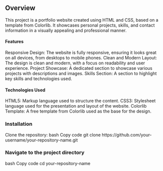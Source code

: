 <h2>Overview</h2>
This project is a portfolio website created using HTML and CSS, based on a template from Colorlib. It showcases personal projects, skills, and contact information in a visually appealing and professional manner.

<h4>Features</h4>
Responsive Design: The website is fully responsive, ensuring it looks great on all devices, from desktops to mobile phones.
Clean and Modern Layout: The design is clean and modern, with a focus on readability and user experience.
Project Showcase: A dedicated section to showcase various projects with descriptions and images.
Skills Section: A section to highlight key skills and technologies used.

<h4>Technologies Used</h4>
HTML5: Markup language used to structure the content.
CSS3: Stylesheet language used for the presentation and layout of the website.
Colorlib Template: A free template from Colorlib used as the base for the design.



<h3>Installation</h3>
Clone the repository:
bash
Copy code
git clone https://github.com/your-username/your-repository-name.git

<h3>Navigate to the project directory</h3>
bash
Copy code
cd your-repository-name
